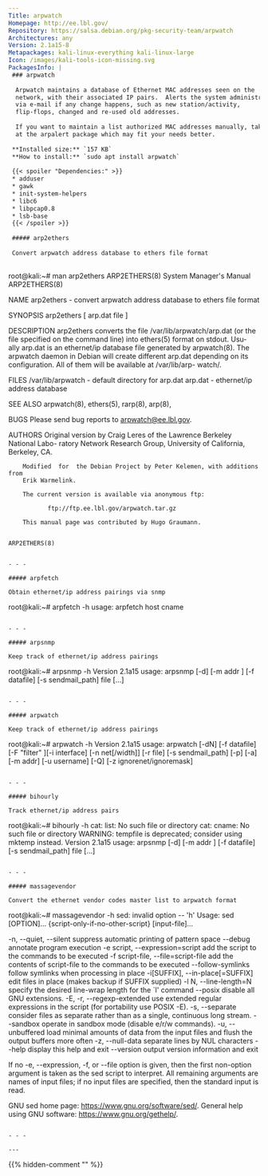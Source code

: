 ```yaml
---
Title: arpwatch
Homepage: http://ee.lbl.gov/
Repository: https://salsa.debian.org/pkg-security-team/arpwatch
Architectures: any
Version: 2.1a15-8
Metapackages: kali-linux-everything kali-linux-large 
Icon: /images/kali-tools-icon-missing.svg
PackagesInfo: |
 ### arpwatch
 
  Arpwatch maintains a database of Ethernet MAC addresses seen on the
  network, with their associated IP pairs.  Alerts the system administrator
  via e-mail if any change happens, such as new station/activity,
  flip-flops, changed and re-used old addresses.
   
  If you want to maintain a list authorized MAC addresses manually, take a look
  at the arpalert package which may fit your needs better.
 
 **Installed size:** `157 KB`  
 **How to install:** `sudo apt install arpwatch`  
 
 {{< spoiler "Dependencies:" >}}
 * adduser
 * gawk
 * init-system-helpers 
 * libc6 
 * libpcap0.8 
 * lsb-base
 {{< /spoiler >}}
 
 ##### arp2ethers
 
 Convert arpwatch address database to ethers file format
 
 ```
 root@kali:~# man arp2ethers
 ARP2ETHERS(8)               System Manager's Manual              ARP2ETHERS(8)
 
 NAME
        arp2ethers - convert arpwatch address database to ethers file format
 
 SYNOPSIS
        arp2ethers [ arp.dat file ]
 
 DESCRIPTION
        arp2ethers  converts  the  file  /var/lib/arpwatch/arp.dat (or the file
        specified on the command line) into ethers(5) format on  stdout.   Usu-
        ally  arp.dat is an ethernet/ip database file generated by arpwatch(8).
        The arpwatch daemon in Debian will create different  arp.dat  depending
        on  its  configuration.  All of them will be available at /var/lib/arp-
        watch/.
 
 FILES
        /var/lib/arpwatch - default directory for arp.dat
        arp.dat - ethernet/ip address database
 
 SEE ALSO
        arpwatch(8), ethers(5), rarp(8), arp(8),
 
 BUGS
        Please send bug reports to arpwatch@ee.lbl.gov.
 
 AUTHORS
        Original version by Craig Leres of the Lawrence Berkeley National Labo-
        ratory Network Research Group, University of California, Berkeley, CA.
 
        Modified  for  the Debian Project by Peter Kelemen, with additions from
        Erik Warmelink.
 
        The current version is available via anonymous ftp:
 
               ftp://ftp.ee.lbl.gov/arpwatch.tar.gz
 
        This manual page was contributed by Hugo Graumann.
 
                                                                  ARP2ETHERS(8)
 ```
 
 - - -
 
 ##### arpfetch
 
 Obtain ethernet/ip address pairings via snmp
 
 ```
 root@kali:~# arpfetch -h
 usage: arpfetch host cname
 ```
 
 - - -
 
 ##### arpsnmp
 
 Keep track of ethernet/ip address pairings
 
 ```
 root@kali:~# arpsnmp -h
 Version 2.1a15
 usage: arpsnmp [-d] [-m addr ] [-f datafile] [-s sendmail_path] file [...]
 ```
 
 - - -
 
 ##### arpwatch
 
 Keep track of ethernet/ip address pairings
 
 ```
 root@kali:~# arpwatch -h
 Version 2.1a15
 usage: arpwatch [-dN] [-f datafile] [-F "filter" ][-i interface] [-n net[/width]] [-r file] [-s sendmail_path] [-p] [-a] [-m addr] [-u username] [-Q] [-z ignorenet/ignoremask] 
 ```
 
 - - -
 
 ##### bihourly
 
 Track ethernet/ip address pairs
 
 ```
 root@kali:~# bihourly -h
 cat: list: No such file or directory
 cat: cname: No such file or directory
 WARNING: tempfile is deprecated; consider using mktemp instead.
 Version 2.1a15
 usage: arpsnmp [-d] [-m addr ] [-f datafile] [-s sendmail_path] file [...]
 ```
 
 - - -
 
 ##### massagevendor
 
 Convert the ethernet vendor codes master list to arpwatch format
 
 ```
 root@kali:~# massagevendor -h
 sed: invalid option -- 'h'
 Usage: sed [OPTION]... {script-only-if-no-other-script} [input-file]...
 
   -n, --quiet, --silent
                  suppress automatic printing of pattern space
       --debug
                  annotate program execution
   -e script, --expression=script
                  add the script to the commands to be executed
   -f script-file, --file=script-file
                  add the contents of script-file to the commands to be executed
   --follow-symlinks
                  follow symlinks when processing in place
   -i[SUFFIX], --in-place[=SUFFIX]
                  edit files in place (makes backup if SUFFIX supplied)
   -l N, --line-length=N
                  specify the desired line-wrap length for the `l' command
   --posix
                  disable all GNU extensions.
   -E, -r, --regexp-extended
                  use extended regular expressions in the script
                  (for portability use POSIX -E).
   -s, --separate
                  consider files as separate rather than as a single,
                  continuous long stream.
       --sandbox
                  operate in sandbox mode (disable e/r/w commands).
   -u, --unbuffered
                  load minimal amounts of data from the input files and flush
                  the output buffers more often
   -z, --null-data
                  separate lines by NUL characters
       --help     display this help and exit
       --version  output version information and exit
 
 If no -e, --expression, -f, or --file option is given, then the first
 non-option argument is taken as the sed script to interpret.  All
 remaining arguments are names of input files; if no input files are
 specified, then the standard input is read.
 
 GNU sed home page: <https://www.gnu.org/software/sed/>.
 General help using GNU software: <https://www.gnu.org/gethelp/>.
 ```
 
 - - -
 
---
```

{{% hidden-comment "<!--Do not edit anything above this line-->" %}}
